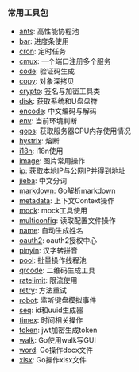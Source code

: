 ### 常用工具包

- [ants](ants): 高性能协程池
- [bar](bar): 进度条使用
- [cron](cron): 定时任务
- [cmux](cmux): 一个端口注册多个服务
- [code](code): 验证码生成
- [copy](copy): 对象深拷贝
- [crypto](crypto): 签名与加密工具类
- [disk](disk): 获取系统和U盘盘符
- [encode](encode): 中文编码与解码
- [env](env): 当前环境判断
- [gops](gops): 获取服务器CPU内存使用情况
- [hystrix](hystrix): 熔断
- [i18n](i18n): i18n使用
- [image](images): 图片常用操作
- [ip](ip): 获取本地IP与公网IP并得到地址
- [jieba](jieba): 中文分词
- [markdown](markdown): Go解析markdown
- [metadata](metadata): 上下文Context操作
- [mock](mock): mock工具使用
- [multiconfig](multiconfig): 读取配置文件操作
- [name](name): 自动生成姓名
- [oauth2](oauth2): oauth2授权中心
- [pinyin](pinyin): 汉字转拼音
- [pool](pool): 批量操作线程池
- [qrcode](qrcode): 二维码生成工具
- [ratelimit](ratelimit):  限流使用
- [retry](retry):  方法重试
- [robot](robot): 监听键盘模拟事件
- [seq](seq): id和uuid生成器
- [timex](timex): 时间相关操作
- [token](token): jwt加密生成token
- [walk](walk): Go使用walk写GUI
- [word](word): Go操作docx文件
- [xlsx](xlsx): Go操作xlsx文件





